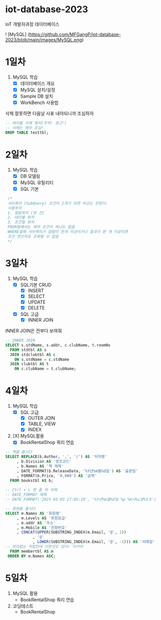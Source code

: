 # iot-database-2023
IoT 개발자과정 데이터베이스

! [MySQL] (https://github.com/MFGangP/iot-database-2023/blob/main/images/MySQL.png)

# 1일차
1. MySQL 학습
    - [X] 데이터베이스 개요
    - [X] MySQL 설치/설정
    - [X] Sample DB 설치
    - [X] WorkBench 사용법

삭제 잘못하면 다음날 사표 내야되니까 조심하자

```SQL
-- 테이블 삭제 쿼리(주의! 경고!)
-- 삭제는 매우 조심!
DROP TABLE testtbl;
```

# 2일차
1. MySQL 학습
    - [X] DB 모델링
    - [X] MySQL 유틸리티
    - [X] SQL 기본

```SQL
 /* 
 서브쿼리 (SubQuery) 조건이 2개가 되면 비교는 안된다.
 사용위치
 1. 컬럼위치 (한 건)
 2. 테이블 위치
 3. 조건절 위치 
 FROM절에서는 제약 조건이 하나도 없음
 WHERE절에 서브쿼리가 컬럼이 한개 이상이거나 결과가 한 개 이상이면
 조건 연산자로 조회할 수 없음
 */
```

# 3일차
1. MySQL 학습
    - [X] SQL기본 CRUD 
        - [X] INSERT
        - [X] SELECT
        - [X] UPDATE
        - [X] DELETE
    - [X] SQL 고급
        - [X] INNER JOIN

INNER JOIN은 전부다 보여줘
```SQL
-- INNER JOIN
SELECT s.stdName, s.addr, c.clubName, t.roomNo
  FROM stdtbl AS s
  JOIN stdclubtbl AS c
    ON s.stdName = c.stdName
  JOIN clubtbl AS t
    ON c.clubName = t.clubName;
```

# 4일차
1. MySQL 학습
    - [X] SQL 고급
        - [X] OUTER JOIN
        - [X] TABLE, VIEW
        - [X] INDEX  
2. [X] MySQL활용
    - [X] BookRentalShop 쿼리 연습

```SQL
-- 책을 봅시다
SELECT REPLACE(b.Author, ',', '/') AS '저자명'
     , b.Division AS '장르코드'
     , b.Names AS '책 제목'
     , DATE_FORMAT(b.ReleaseDate, '%Y년%m월%d일') AS '출판일'
     , FORMAT(b.Price, '0,000') AS '금액'
  FROM bookstbl AS b;
  
-- Ctrl + L 한 줄 씩 삭제 
-- DATE_FORMAT 예제
-- DATE_FORMAT('2023-03-03 17:05:10', '%Y년%m월%d일 %p %H시%i분%S초')

-- 회원을 봅시다
SELECT m.Names AS '회원명'
     , m.Levels AS '회원등급'
     , m.addr AS '주소'
     , m.Mobile AS '전화번호'
	 , CONCAT(UPPER(SUBSTRING_INDEX(m.Email, '@', 1))
			, '@'
            , LOWER(SUBSTRING_INDEX(m.Email, '@', -1))) AS '이메일'
-- 의미없는 작업인데 이런것도 있다~ 이거야
  FROM membertbl AS m
 ORDER BY m.Names ASC;
```

# 5일차
1. MySQL 활용
    - BookRentalShop 쿼리 연습
2. 코딩테스트
    - BookRentalShop